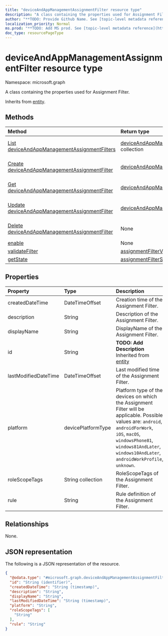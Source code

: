 ```yaml
---
title: "deviceAndAppManagementAssignmentFilter resource type"
description: "A class containing the properties used for Assignment Filter."
author: "**TODO: Provide Github Name. See [topic-level metadata reference](https://msgo.azurewebsites.net/add/document/guidelines/metadata.html#topic-level-metadata)**"
localization_priority: Normal
ms.prod: "**TODO: Add MS prod. See [topic-level metadata reference](https://msgo.azurewebsites.net/add/document/guidelines/metadata.html#topic-level-metadata)**"
doc_type: resourcePageType
---
```


# deviceAndAppManagementAssignmentFilter resource type

Namespace: microsoft.graph



A class containing the properties used for Assignment Filter.


Inherits from [entity](../resources/entity.md).

## Methods
|Method|Return type|Description|
|:---|:---|:---|
|[List deviceAndAppManagementAssignmentFilters](../api/deviceandappmanagementassignmentfilter-list.md)|[deviceAndAppManagementAssignmentFilter](../resources/deviceandappmanagementassignmentfilter.md) collection|Get a list of the [deviceAndAppManagementAssignmentFilter](../resources/deviceandappmanagementassignmentfilter.md) objects and their properties.|
|[Create deviceAndAppManagementAssignmentFilter](../api/deviceandappmanagementassignmentfilter-create.md)|[deviceAndAppManagementAssignmentFilter](../resources/deviceandappmanagementassignmentfilter.md)|Create a new [deviceAndAppManagementAssignmentFilter](../resources/deviceandappmanagementassignmentfilter.md) object.|
|[Get deviceAndAppManagementAssignmentFilter](../api/deviceandappmanagementassignmentfilter-get.md)|[deviceAndAppManagementAssignmentFilter](../resources/deviceandappmanagementassignmentfilter.md)|Read the properties and relationships of a [deviceAndAppManagementAssignmentFilter](../resources/deviceandappmanagementassignmentfilter.md) object.|
|[Update deviceAndAppManagementAssignmentFilter](../api/deviceandappmanagementassignmentfilter-update.md)|[deviceAndAppManagementAssignmentFilter](../resources/deviceandappmanagementassignmentfilter.md)|Update the properties of a [deviceAndAppManagementAssignmentFilter](../resources/deviceandappmanagementassignmentfilter.md) object.|
|[Delete deviceAndAppManagementAssignmentFilter](../api/deviceandappmanagementassignmentfilter-delete.md)|None|Deletes a [deviceAndAppManagementAssignmentFilter](../resources/deviceandappmanagementassignmentfilter.md) object.|
|[enable](../api/deviceandappmanagementassignmentfilter-enable.md)|None|**TODO: Add Description**|
|[validateFilter](../api/deviceandappmanagementassignmentfilter-validatefilter.md)|[assignmentFilterValidationResult](../resources/assignmentfiltervalidationresult.md)|**TODO: Add Description**|
|[getState](../api/deviceandappmanagementassignmentfilter-getstate.md)|[assignmentFilterState](../resources/assignmentfilterstate.md)|**TODO: Add Description**|

## Properties
|Property|Type|Description|
|:---|:---|:---|
|createdDateTime|DateTimeOffset|Creation time of the Assignment Filter.|
|description|String|Description of the Assignment Filter.|
|displayName|String|DisplayName of the Assignment Filter.|
|id|String|**TODO: Add Description** Inherited from [entity](../resources/entity.md)|
|lastModifiedDateTime|DateTimeOffset|Last modified time of the Assignment Filter.|
|platform|devicePlatformType|Platform type of the devices on which the Assignment Filter will be applicable. Possible values are: `android`, `androidForWork`, `iOS`, `macOS`, `windowsPhone81`, `windows81AndLater`, `windows10AndLater`, `androidWorkProfile`, `unknown`.|
|roleScopeTags|String collection|RoleScopeTags of the Assignment Filter.|
|rule|String|Rule definition of the Assignment Filter.|

## Relationships
None.

## JSON representation
The following is a JSON representation of the resource.
<!-- {
  "blockType": "resource",
  "keyProperty": "id",
  "@odata.type": "microsoft.graph.deviceAndAppManagementAssignmentFilter",
  "baseType": "microsoft.graph.entity",
  "openType": false
}
-->
``` json
{
  "@odata.type": "#microsoft.graph.deviceAndAppManagementAssignmentFilter",
  "id": "String (identifier)",
  "createdDateTime": "String (timestamp)",
  "description": "String",
  "displayName": "String",
  "lastModifiedDateTime": "String (timestamp)",
  "platform": "String",
  "roleScopeTags": [
    "String"
  ],
  "rule": "String"
}
```

